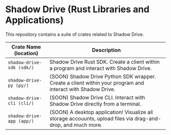 # Shadow Drive (Rust Libraries and Applications)
This repository contains a suite of crates related to Shadow Drive.

| Crate Name (location)  | Description |
| ------------- | ------------- |
| `shadow-drive-sdk (sdk/)` | Shadow Drive Rust SDK. Create a client within a program and interact with Shadow Drive. |
| `shadow-drive-py (py/)` | (SOON) Shadow Drive Python SDK wrapper. Create a client within your program and interact with Shadow Drive. |
| `shadow-drive-cli (cli/)` | (SOON) Shadow Drive CLI. Interact with Shadow Drive directly from a terminal. |
| `shadow-drive-app (app/)` | (SOON) A desktop application! Visualize all storage accouunts, upload files via drag-and-drop, and much more. |
